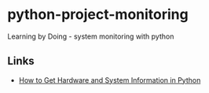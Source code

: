 # python-project-monitoring

Learning by Doing - system monitoring with python

## Links

- [How to Get Hardware and System Information in Python](https://thepythoncode.com/article/get-hardware-system-information-python)
